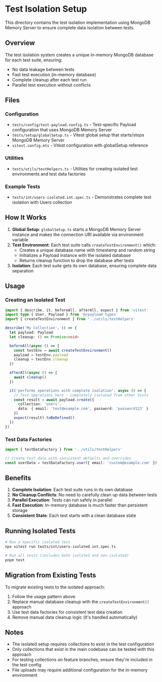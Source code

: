 # Test Isolation Setup

This directory contains the test isolation implementation using MongoDB Memory Server to ensure complete data isolation between tests.

## Overview

The test isolation system creates a unique in-memory MongoDB database for each test suite, ensuring:
- No data leakage between tests
- Fast test execution (in-memory database)
- Complete cleanup after each test run
- Parallel test execution without conflicts

## Files

### Configuration
- `tests/config/test-payload.config.ts` - Test-specific Payload configuration that uses MongoDB Memory Server
- `tests/setup/globalSetup.ts` - Vitest global setup that starts/stops MongoDB Memory Server
- `vitest.config.mts` - Vitest configuration with globalSetup reference

### Utilities
- `tests/utils/testHelpers.ts` - Utilities for creating isolated test environments and test data factories

### Example Tests
- `tests/int/users-isolated.int.spec.ts` - Demonstrates complete test isolation with Users collection

## How It Works

1. **Global Setup**: `globalSetup.ts` starts a MongoDB Memory Server instance and makes the connection URI available via environment variable
2. **Test Environment**: Each test suite calls `createTestEnvironment()` which:
   - Creates a unique database name with timestamp and random string
   - Initializes a Payload instance with the isolated database
   - Returns cleanup function to drop the database after tests
3. **Isolation**: Each test suite gets its own database, ensuring complete data separation

## Usage

### Creating an Isolated Test

```typescript
import { describe, it, beforeAll, afterAll, expect } from 'vitest'
import type { User, Payload } from '@/payload-types'
import { createTestEnvironment } from '../utils/testHelpers'

describe('My Collection', () => {
  let payload: Payload
  let cleanup: () => Promise<void>

  beforeAll(async () => {
    const testEnv = await createTestEnvironment()
    payload = testEnv.payload
    cleanup = testEnv.cleanup
  })

  afterAll(async () => {
    await cleanup()
  })

  it('performs operations with complete isolation', async () => {
    // Test operations here - completely isolated from other tests
    const result = await payload.create({
      collection: 'users',
      data: { email: 'test@example.com', password: 'password123' }
    })
    expect(result).toBeDefined()
  })
})
```

### Test Data Factories

```typescript
import { testDataFactory } from '../utils/testHelpers'

// Create test data with consistent defaults and overrides
const userData = testDataFactory.user({ email: 'custom@example.com' })
```

## Benefits

1. **Complete Isolation**: Each test suite runs in its own database
2. **No Cleanup Conflicts**: No need to carefully clean up data between tests
3. **Parallel Execution**: Tests can run safely in parallel
4. **Fast Execution**: In-memory database is much faster than persistent storage
5. **Consistent State**: Each test starts with a clean database state

## Running Isolated Tests

```bash
# Run a specific isolated test
npx vitest run tests/int/users-isolated.int.spec.ts

# Run all tests (includes both isolated and non-isolated)
pnpm test
```

## Migration from Existing Tests

To migrate existing tests to the isolated approach:

1. Follow the usage pattern above
2. Replace manual database cleanup with the `createTestEnvironment()` approach
3. Use test data factories for consistent test data creation
4. Remove manual data cleanup logic (it's handled automatically)

## Notes

- The isolated setup requires collections to exist in the test configuration
- Only collections that exist in the main codebase can be tested with this approach
- For testing collections on feature branches, ensure they're included in the test config
- File uploads may require additional configuration for the in-memory environment